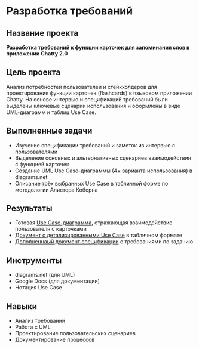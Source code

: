 # Разработка требований 

## Название проекта  
**Разработка требований к функции карточек для запоминания слов в приложении Chatty 2.0**  

## Цель проекта  
Анализ потребностей пользователей и стейкхолдеров для проектирования функции карточек (flashcards) в языковом приложении Chatty. На основе интервью и спецификаций требований были выделены ключевые сценарии использования и оформлены в виде UML-диаграмм и таблиц Use Case.  

## Выполненные задачи  
- Изучение спецификации требований и заметок из интервью с пользователями  
- Выделение основных и альтернативных сценариев взаимодействия с функцией карточек  
- Создание UML Use Case-диаграммы (4+ варианта использования) в diagrams.net  
- Описание трёх выбранных Use Case в табличной форме по методологии Алистера Коберна  

## Результаты  
- Готовая [Use Case-диаграмма](https://drive.google.com/file/d/1pnJ67IUetzT-a20JJDgX-PhA5_LoEfIu/view?usp=drive_link), отражающая взаимодействие пользователя с карточками  
- [Документ с детализированными Use Case](https://docs.google.com/document/d/13wCGddR0ndzaHNUDABFK75FQt9vbincW/edit?usp=drive_link&ouid=106939733334678318126&rtpof=true&sd=true) в табличном формате  
- [Дополненнаый документ спецификации](https://docs.google.com/document/d/1l3CTWMC3FtXPtjuRSD4HZvOPCraShzXH/edit?usp=drive_link&ouid=106939733334678318126&rtpof=true&sd=true) с требованиями по заданию 

## Инструменты  
- diagrams.net (для UML)  
- Google Docs (для документации)  
- Нотация Use Case  

## Навыки  
- Анализ требований  
- Работа с UML  
- Проектирование пользовательских сценариев  
- Документирование процессов  




